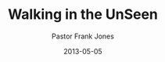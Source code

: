---
lunr: "true"
title: "Walking in the UnSeen"
author: "Pastor Frank Jones"
postDate: "05-05-2013"
date: 2013-05-05
category: "sermons"
slug: "2013/05/05052013_ffc"
icon: microphone
audioLink: "05052013_ffc"
tags: []
mp3: "05052013_ffc/05052013.mp3"
ogg: "05052013_ffc/05052013.ogg"
linkurl: "https://archive.org/download/05052013_ffc/05052013_ffc_files.xml"
ipath: "https://archive.org/download/05052013_ffc/05052013.mp3"
layout: sermon.html
---